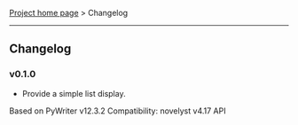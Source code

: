 [Project home page](index) > Changelog

------------------------------------------------------------------------

## Changelog

### v0.1.0

- Provide a simple list display.

Based on PyWriter v12.3.2
Compatibility: novelyst v4.17 API

